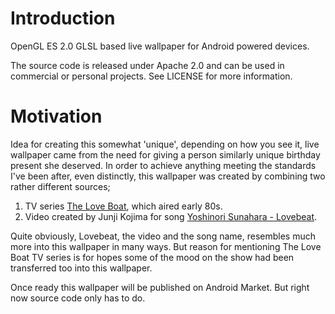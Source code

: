 Introduction
============

OpenGL ES 2.0 GLSL based live wallpaper for Android powered devices.

The source code is released under Apache 2.0 and can be used in commercial or personal projects.
See LICENSE for more information.

Motivation
==========

Idea for creating this somewhat 'unique', depending on how you see it, live wallpaper came
from the need for giving a person similarly unique birthday present she deserved.
In order to achieve anything meeting the standards I've been after, even distinctly,
this wallpaper was created by combining two rather different sources;

1. TV series [The Love Boat](http://en.wikipedia.org/wiki/The_Love_Boat), which aired early 80s.
2. Video created by Junji Kojima for song
[Yoshinori Sunahara - Lovebeat](http://www.youtube.com/watch?v=NbyuUvoklBY).

Quite obviously, Lovebeat, the video and the song name, resembles much more into
this wallpaper in many ways. But reason for mentioning The Love Boat TV series
is for hopes some of the mood on the show had been transferred too into this
wallpaper.

Once ready this wallpaper will be published on Android Market. But right now
source code only has to do.
